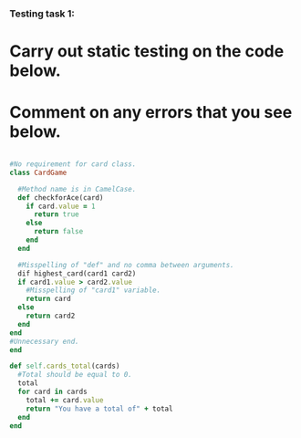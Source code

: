 ### Testing task 1:

# Carry out static testing on the code below.
# Comment on any errors that you see below.
```ruby

#No requirement for card class.
class CardGame

  #Method name is in CamelCase.
  def checkforAce(card)
    if card.value = 1
      return true
    else
      return false
    end
  end

  #Misspelling of "def" and no comma between arguments.
  dif highest_card(card1 card2)
  if card1.value > card2.value
    #Misspelling of "card1" variable.
    return card
  else
    return card2
  end
end
#Unnecessary end.
end

def self.cards_total(cards)
  #Total should be equal to 0.
  total
  for card in cards
    total += card.value
    return "You have a total of" + total
  end
end
```
